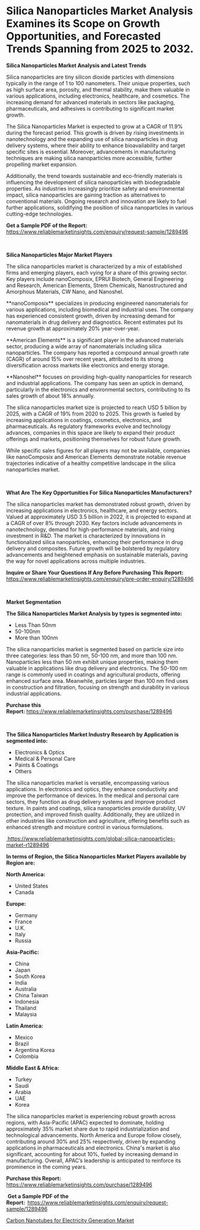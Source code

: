 <p><h1>Silica Nanoparticles Market Analysis Examines its Scope on Growth Opportunities, and Forecasted Trends Spanning from 2025 to 2032.</h1></p><p><strong>Silica Nanoparticles Market Analysis and Latest Trends</strong></p>
<p><p>Silica nanoparticles are tiny silicon dioxide particles with dimensions typically in the range of 1 to 100 nanometers. Their unique properties, such as high surface area, porosity, and thermal stability, make them valuable in various applications, including electronics, healthcare, and cosmetics. The increasing demand for advanced materials in sectors like packaging, pharmaceuticals, and adhesives is contributing to significant market growth.</p><p>The Silica Nanoparticles Market is expected to grow at a CAGR of 11.9% during the forecast period. This growth is driven by rising investments in nanotechnology and the expanding use of silica nanoparticles in drug delivery systems, where their ability to enhance bioavailability and target specific sites is essential. Moreover, advancements in manufacturing techniques are making silica nanoparticles more accessible, further propelling market expansion. </p><p>Additionally, the trend towards sustainable and eco-friendly materials is influencing the development of silica nanoparticles with biodegradable properties. As industries increasingly prioritize safety and environmental impact, silica nanoparticles are gaining traction as alternatives to conventional materials. Ongoing research and innovation are likely to fuel further applications, solidifying the position of silica nanoparticles in various cutting-edge technologies.</p></p>
<p><strong>Get a Sample PDF of the Report:&nbsp;</strong> <a href="https://www.reliablemarketinsights.com/enquiry/request-sample/1289496?utm_campaign=3293&utm_medium=2&utm_source=Github&utm_content=ia&utm_term=29032025&utm_id=silica-nanoparticles">https://www.reliablemarketinsights.com/enquiry/request-sample/1289496</a></p>
<p>&nbsp;</p>
<p><strong>Silica Nanoparticles Major Market Players</strong></p>
<p><p>The silica nanoparticles market is characterized by a mix of established firms and emerging players, each vying for a share of this growing sector. Key players include nanoComposix, EPRUI Biotech, General Engineering and Research, American Elements, Strem Chemicals, Nanostructured and Amorphous Materials, CW Nano, and Nanoshel.</p><p>**nanoComposix** specializes in producing engineered nanomaterials for various applications, including biomedical and industrial uses. The company has experienced consistent growth, driven by increasing demand for nanomaterials in drug delivery and diagnostics. Recent estimates put its revenue growth at approximately 20% year-over-year.</p><p>**American Elements** is a significant player in the advanced materials sector, producing a wide array of nanomaterials including silica nanoparticles. The company has reported a compound annual growth rate (CAGR) of around 15% over recent years, attributed to its strong diversification across markets like electronics and energy storage.</p><p>**Nanoshel** focuses on providing high-quality nanoparticles for research and industrial applications. The company has seen an uptick in demand, particularly in the electronics and environmental sectors, contributing to its sales growth of about 18% annually.</p><p>The silica nanoparticles market size is projected to reach USD 5 billion by 2025, with a CAGR of 19% from 2020 to 2025. This growth is fueled by increasing applications in coatings, cosmetics, electronics, and pharmaceuticals. As regulatory frameworks evolve and technology advances, companies in this space are likely to expand their product offerings and markets, positioning themselves for robust future growth. </p><p>While specific sales figures for all players may not be available, companies like nanoComposix and American Elements demonstrate notable revenue trajectories indicative of a healthy competitive landscape in the silica nanoparticles market.</p></p>
<p>&nbsp;</p>
<p><strong>What Are The Key Opportunities For Silica Nanoparticles Manufacturers?</strong></p>
<p><p>The silica nanoparticles market has demonstrated robust growth, driven by increasing applications in electronics, healthcare, and energy sectors. Valued at approximately USD 3.5 billion in 2022, it is projected to expand at a CAGR of over 8% through 2030. Key factors include advancements in nanotechnology, demand for high-performance materials, and rising investment in R&D. The market is characterized by innovations in functionalized silica nanoparticles, enhancing their performance in drug delivery and composites. Future growth will be bolstered by regulatory advancements and heightened emphasis on sustainable materials, paving the way for novel applications across multiple industries.</p></p>
<p><strong>Inquire or Share Your Questions If Any Before Purchasing This Report:</strong> <a href="https://www.reliablemarketinsights.com/enquiry/pre-order-enquiry/1289496?utm_campaign=3293&utm_medium=2&utm_source=Github&utm_content=ia&utm_term=29032025&utm_id=silica-nanoparticles">https://www.reliablemarketinsights.com/enquiry/pre-order-enquiry/1289496</a></p>
<p>&nbsp;</p>
<p><strong>Market Segmentation</strong></p>
<p><strong>The Silica Nanoparticles Market Analysis by types is segmented into:</strong></p>
<p><ul><li>Less Than 50nm</li><li>50-100nm</li><li>More than 100nm</li></ul></p>
<p><p>The silica nanoparticles market is segmented based on particle size into three categories: less than 50 nm, 50-100 nm, and more than 100 nm. Nanoparticles less than 50 nm exhibit unique properties, making them valuable in applications like drug delivery and electronics. The 50-100 nm range is commonly used in coatings and agricultural products, offering enhanced surface area. Meanwhile, particles larger than 100 nm find uses in construction and filtration, focusing on strength and durability in various industrial applications.</p></p>
<p><strong>Purchase this Report:&nbsp;</strong><a href="https://www.reliablemarketinsights.com/purchase/1289496?utm_campaign=3293&utm_medium=2&utm_source=Github&utm_content=ia&utm_term=29032025&utm_id=silica-nanoparticles">https://www.reliablemarketinsights.com/purchase/1289496</a></p>
<p>&nbsp;</p>
<p><strong>The Silica Nanoparticles Market Industry Research by Application is segmented into:</strong></p>
<p><ul><li>Electronics & Optics</li><li>Medical & Personal Care</li><li>Paints & Coatings</li><li>Others</li></ul></p>
<p><p>The silica nanoparticles market is versatile, encompassing various applications. In electronics and optics, they enhance conductivity and improve the performance of devices. In the medical and personal care sectors, they function as drug delivery systems and improve product texture. In paints and coatings, silica nanoparticles provide durability, UV protection, and improved finish quality. Additionally, they are utilized in other industries like construction and agriculture, offering benefits such as enhanced strength and moisture control in various formulations.</p></p>
<p><a href="https://www.reliablemarketinsights.com/global-silica-nanoparticles-market-r1289496?utm_campaign=3293&utm_medium=2&utm_source=Github&utm_content=ia&utm_term=29032025&utm_id=silica-nanoparticles">&nbsp;https://www.reliablemarketinsights.com/global-silica-nanoparticles-market-r1289496</a></p>
<p><strong>In terms of Region, the Silica Nanoparticles Market Players available by Region are:</strong></p>
<p>
    <p> <strong> North America: </strong>
        <ul>
            <li>United States</li>
            <li>Canada</li>
        </ul>
        </p> 
    <p> <strong> Europe: </strong>
        <ul>
            <li>Germany</li>
            <li>France</li>
            <li>U.K.</li>
            <li>Italy</li>
            <li>Russia</li>
        </ul>
        </p> 
    <p> <strong> Asia-Pacific: </strong>
        <ul>
            <li>China</li>
            <li>Japan</li>
            <li>South Korea</li>
            <li>India</li>
            <li>Australia</li>
            <li>China Taiwan</li>
            <li>Indonesia</li>
            <li>Thailand</li>
            <li>Malaysia</li>
        </ul>
        </p> 
    <p> <strong> Latin America: </strong>
        <ul>
            <li>Mexico</li>
            <li>Brazil</li>
            <li>Argentina Korea</li>
            <li>Colombia</li>
        </ul>
        </p> 
    <p> <strong> Middle East & Africa: </strong>
        <ul>
            <li>Turkey</li>
            <li>Saudi</li>
            <li>Arabia</li>
            <li>UAE</li>
            <li>Korea</li>
        </ul>
    </p>
    </p>
<p><p>The silica nanoparticles market is experiencing robust growth across regions, with Asia-Pacific (APAC) expected to dominate, holding approximately 35% market share due to rapid industrialization and technological advancements. North America and Europe follow closely, contributing around 30% and 25% respectively, driven by expanding applications in pharmaceuticals and electronics. China's market is also significant, accounting for about 10%, fueled by increasing demand in manufacturing. Overall, APAC’s leadership is anticipated to reinforce its prominence in the coming years.</p></p>
<p><strong>Purchase this Report: </strong><a href="https://www.reliablemarketinsights.com/purchase/1289496?utm_campaign=3293&utm_medium=2&utm_source=Github&utm_content=ia&utm_term=29032025&utm_id=silica-nanoparticles">https://www.reliablemarketinsights.com/purchase/1289496</a></p>
<p>&nbsp;<strong>Get a Sample PDF of the Report:&nbsp;&nbsp;</strong><a href="https://www.reliablemarketinsights.com/enquiry/request-sample/1289496?utm_campaign=3293&utm_medium=2&utm_source=Github&utm_content=ia&utm_term=29032025&utm_id=silica-nanoparticles">https://www.reliablemarketinsights.com/enquiry/request-sample/1289496</a></p>
<p><strong></strong></p>
<p><p><a href="https://github.com/iquiseeboli/Market-Research-Report-List-1/blob/main/carbon-nanotubes-for-electricity-generation-market.md?utm_campaign=3293&utm_medium=2&utm_source=Github&utm_content=ia&utm_term=29032025&utm_id=silica-nanoparticles">Carbon Nanotubes for Electricity Generation Market</a></p></p>